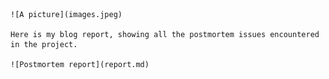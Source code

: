 	![A picture](images.jpeg)
	
	Here is my blog report, showing all the postmortem issues encountered in the project.

	![Postmortem report](report.md)


